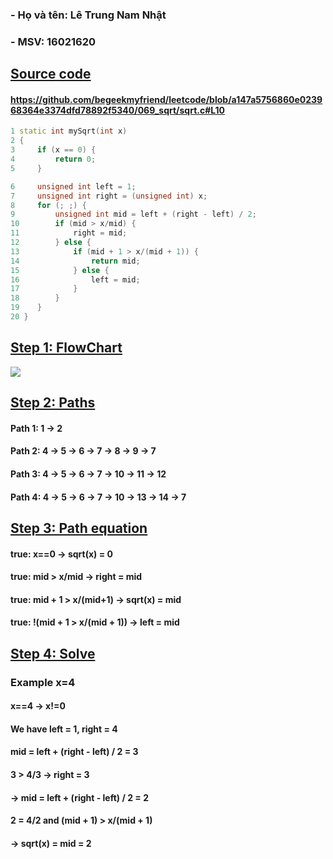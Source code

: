 ﻿
### **- Họ và tên: Lê Trung Nam Nhật**
### **- MSV: 16021620**
## **<u>Source code</u>**
#### https://github.com/begeekmyfriend/leetcode/blob/a147a5756860e023968364e3374dfd78892f5340/069_sqrt/sqrt.c#L10
```C++
1 static int mySqrt(int x)
2 {
3     if (x == 0) {												
4         return 0;												
5     }															

6     unsigned int left = 1;										
7     unsigned int right = (unsigned int) x;						
8     for (; ;) {													
9         unsigned int mid = left + (right - left) / 2;			
10        if (mid > x/mid) {										
11            right = mid;										
12        } else {												
13            if (mid + 1 > x/(mid + 1)) {						
14                return mid;										
15            } else {											
16                left = mid;										
17            }													
18        }														
19    }															
20 }			
```
## **<u>Step 1: FlowChart</u>**

![](FlowChart.JPG)

## **<u>Step 2: Paths</u>**
#### **Path 1:** 1 &rarr; 2 
#### **Path 2:** 4 &rarr; 5 &rarr; 6 &rarr; 7 &rarr; 8 &rarr; 9 &rarr; 7
#### **Path 3:** 4 &rarr; 5 &rarr; 6 &rarr; 7 &rarr; 10 &rarr; 11 &rarr; 12
#### **Path 4:** 4 &rarr; 5 &rarr; 6 &rarr; 7 &rarr; 10 &rarr; 13 &rarr; 14 &rarr; 7

## **<u>Step 3: Path equation </u>**

#### **true: x==0 → sqrt(x) = 0**
#### **true: mid > x/mid → right = mid**
#### **true: mid + 1 > x/(mid+1) → sqrt(x) = mid**
#### **true: !(mid + 1 > x/(mid + 1)) → left = mid**

## **<u>Step 4: Solve</u>**
### **Example x=4**
#### **x==4 → x!=0**
#### **We have left = 1, right = 4**
#### **mid = left + (right - left) / 2 = 3**
#### **3 > 4/3  → right = 3**
#### **→ mid = left + (right - left) / 2 = 2**
#### **2 = 4/2 and (mid + 1) > x/(mid + 1)**
#### **→ sqrt(x) = mid = 2**






